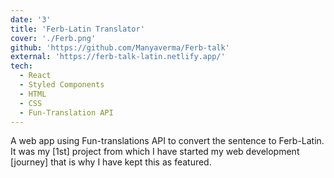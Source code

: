 ```yaml
---
date: '3'
title: 'Ferb-Latin Translator'
cover: './Ferb.png'
github: 'https://github.com/Manyaverma/Ferb-talk'
external: 'https://ferb-talk-latin.netlify.app/'
tech:
  - React
  - Styled Components
  - HTML
  - CSS
  - Fun-Translation API
---
```


A web app using Fun-translations API to convert the sentence to Ferb-Latin. It was my [1st] project from which I have started my web development [journey] that is why I have kept this as featured.
